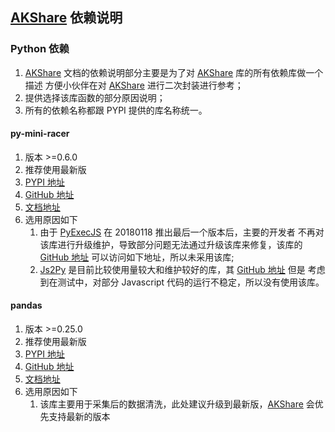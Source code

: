 ## [AKShare](https://github.com/akfamily/akshare) 依赖说明

### Python 依赖

1. [AKShare](https://github.com/akfamily/akshare) 文档的依赖说明部分主要是为了对 [AKShare](https://github.com/akfamily/akshare) 库的所有依赖库做一个描述
   方便小伙伴在对 [AKShare](https://github.com/akfamily/akshare) 进行二次封装进行参考；
2. 提供选择该库函数的部分原因说明；
2. 所有的依赖名称都跟 PYPI 提供的库名称统一。

#### py-mini-racer

1. 版本 >=0.6.0
2. 推荐使用最新版
3. [PYPI 地址](https://pypi.org/project/py-mini-racer/)
4. [GitHub 地址](https://github.com/sqreen/PyMiniRacer)
5. [文档地址](https://blog.sqreen.com/embedding-javascript-into-python/)
5. 选用原因如下
    1. 由于 [PyExecJS](https://pypi.org/project/PyExecJS/) 在 20180118 推出最后一个版本后，主要的开发者
    不再对该库进行升级维护，导致部分问题无法通过升级该库来修复，该库的 [GitHub 地址](https://github.com/doloopwhile/PyExecJS) 可以访问如下地址，所以未采用该库;
    2. [Js2Py](https://pypi.org/project/Js2Py/) 是目前比较使用量较大和维护较好的库，其 [GitHub 地址](https://github.com/PiotrDabkowski/Js2Py) 但是
    考虑到在测试中，对部分 Javascript 代码的运行不稳定，所以没有使用该库。

#### pandas

1. 版本 >=0.25.0
2. 推荐使用最新版
3. [PYPI 地址](https://pypi.org/project/pandas/)
4. [GitHub 地址](https://github.com/pandas-dev/pandas)
5. [文档地址](https://pandas.pydata.org/)
6. 选用原因如下
    1. 该库主要用于采集后的数据清洗，此处建议升级到最新版，[AKShare](https://github.com/akfamily/akshare) 会优先支持最新的版本
    
